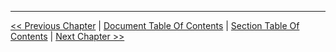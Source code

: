 
----------
[<< Previous Chapter](./section_1_getting_started/1_1_setting_up_environment.md) | 
[Document Table Of Contents](../developing_the_bergstromdomain_app.md) | 
[Section Table Of Contents](./section_1_getting_started/1_0_getting_started.md) | 
[Next Chapter >>](../section_2_static_pages/2_0_static_pages_toc.md)